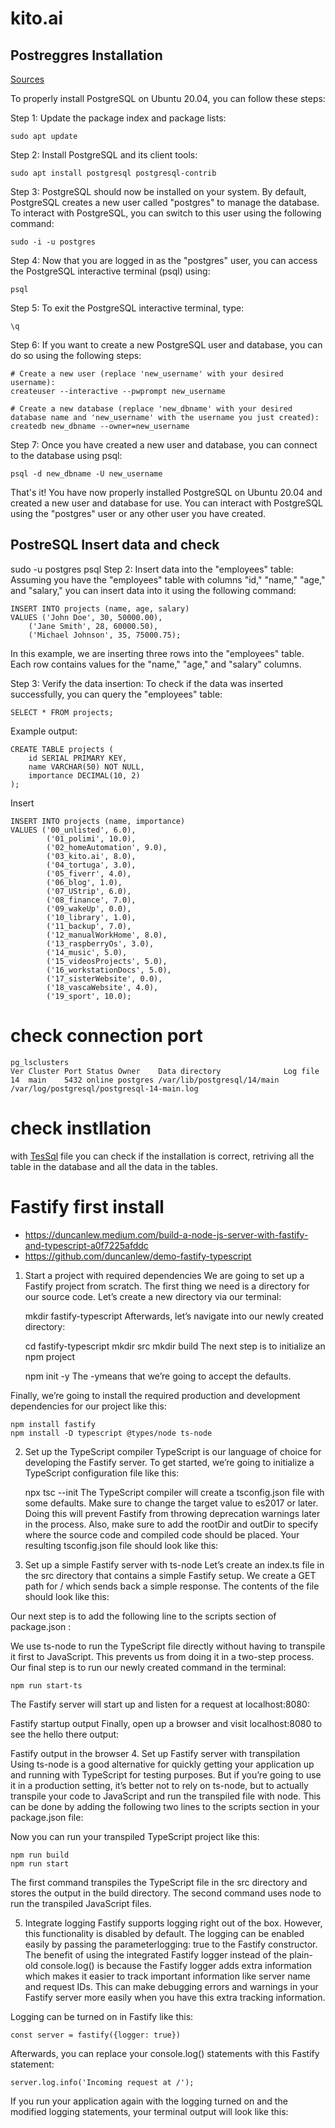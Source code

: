 # kito.ai


## Postreggres Installation

[Sources](https://www.postgresql.org/ftp/source/)



To properly install PostgreSQL on Ubuntu 20.04, you can follow these steps:

Step 1: Update the package index and package lists:


    sudo apt update

Step 2: Install PostgreSQL and its client tools:


    sudo apt install postgresql postgresql-contrib

Step 3: PostgreSQL should now be installed on your system. By default, PostgreSQL creates a new user called "postgres" to manage the database. To interact with PostgreSQL, you can switch to this user using the following command:

    sudo -i -u postgres

Step 4: Now that you are logged in as the "postgres" user, you can access the PostgreSQL interactive terminal (psql) using:

    psql

Step 5: To exit the PostgreSQL interactive terminal, type:

    \q
Step 6: If you want to create a new PostgreSQL user and database, you can do so using the following steps:

    # Create a new user (replace 'new_username' with your desired username):
    createuser --interactive --pwprompt new_username

    # Create a new database (replace 'new_dbname' with your desired database name and 'new_username' with the username you just created):
    createdb new_dbname --owner=new_username

Step 7: Once you have created a new user and database, you can connect to the database using psql:

    psql -d new_dbname -U new_username

That's it! You have now properly installed PostgreSQL on Ubuntu 20.04 and created a new user and database for use. You can interact with PostgreSQL using the "postgres" user or any other user you have created.


## PostreSQL Insert data and check
sudo -u postgres psql
Step 2: Insert data into the "employees" table:
Assuming you have the "employees" table with columns "id," "name," "age," and "salary," you can insert data into it using the following command:

    INSERT INTO projects (name, age, salary)
    VALUES ('John Doe', 30, 50000.00),
        ('Jane Smith', 28, 60000.50),
        ('Michael Johnson', 35, 75000.75);
In this example, we are inserting three rows into the "employees" table. Each row contains values for the "name," "age," and "salary" columns.

Step 3: Verify the data insertion:
To check if the data was inserted successfully, you can query the "employees" table:

    SELECT * FROM projects;


Example output:


    CREATE TABLE projects (
        id SERIAL PRIMARY KEY,
        name VARCHAR(50) NOT NULL,
        importance DECIMAL(10, 2)
    );

Insert

    INSERT INTO projects (name, importance)
    VALUES ('00_unlisted', 6.0),
            ('01_polimi', 10.0),
            ('02_homeAutomation', 9.0),
            ('03_kito.ai', 8.0),
            ('04_tortuga', 3.0),
            ('05_fiverr', 4.0),
            ('06_blog', 1.0),
            ('07_UStrip', 6.0),
            ('08_finance', 7.0),
            ('09_wakeUp', 0.0),
            ('10_library', 1.0),
            ('11_backup', 7.0),
            ('12_manualWorkHome', 8.0),
            ('13_raspberryOs', 3.0),
            ('14_music', 5.0),
            ('15_videosProjects', 5.0),
            ('16_workstationDocs', 5.0),
            ('17_sisterWebsite', 0.0),
            ('18_vascaWebsite', 4.0),
            ('19_sport', 10.0);

# check connection port

    pg_lsclusters
    Ver Cluster Port Status Owner    Data directory              Log file
    14  main    5432 online postgres /var/lib/postgresql/14/main /var/log/postgresql/postgresql-14-main.log

# check instllation

with [TesSql](./testSQL.py) file you can check if the installation is correct, retriving all the table in the database and all the data in the tables.



# Fastify first install

- https://duncanlew.medium.com/build-a-node-js-server-with-fastify-and-typescript-a0f7225afddc
- https://github.com/duncanlew/demo-fastify-typescript



1. Start a project with required dependencies
We are going to set up a Fastify project from scratch. The first thing we need is a directory for our source code. Let’s create a new directory via our terminal:

    mkdir fastify-typescript
Afterwards, let’s navigate into our newly created directory:

    cd fastify-typescript
    mkdir src
    mkdir build
The next step is to initialize an npm project

    npm init -y
The -ymeans that we’re going to accept the defaults.

Finally, we’re going to install the required production and development dependencies for our project like this:

    npm install fastify
    npm install -D typescript @types/node ts-node
2. Set up the TypeScript compiler
TypeScript is our language of choice for developing the Fastify server. To get started, we’re going to initialize a TypeScript configuration file like this:

    npx tsc --init
The TypeScript compiler will create a tsconfig.json file with some defaults. Make sure to change the target value to es2017 or later. Doing this will prevent Fastify from throwing deprecation warnings later in the process. Also, make sure to add the rootDir and outDir to specify where the source code and compiled code should be placed. Your resulting tsconfig.json file should look like this:


3. Set up a simple Fastify server with ts-node
Let’s create an index.ts file in the src directory that contains a simple Fastify setup. We create a GET path for / which sends back a simple response. The contents of the file should look like this:


Our next step is to add the following line to the scripts section of package.json :


We use ts-node to run the TypeScript file directly without having to transpile it first to JavaScript. This prevents us from doing it in a two-step process. Our final step is to run our newly created command in the terminal:

    npm run start-ts
The Fastify server will start up and listen for a request at localhost:8080:


Fastify startup output
Finally, open up a browser and visit localhost:8080 to see the hello there output:


Fastify output in the browser
4. Set up Fastify server with transpilation
Using ts-node is a good alternative for quickly getting your application up and running with TypeScript for testing purposes. But if you’re going to use it in a production setting, it’s better not to rely on ts-node, but to actually transpile your code to JavaScript and run the transpiled file with node. This can be done by adding the following two lines to the scripts section in your package.json file:


Now you can run your transpiled TypeScript project like this:

    npm run build
    npm run start
The first command transpiles the TypeScript file in the src directory and stores the output in the build directory. The second command uses node to run the transpiled JavaScript files.

5. Integrate logging
Fastify supports logging right out of the box. However, this functionality is disabled by default. The logging can be enabled easily by passing the parameterlogging: true to the Fastify constructor. The benefit of using the integrated Fastify logger instead of the plain-old console.log() is because the Fastify logger adds extra information which makes it easier to track important information like server name and request IDs. This can make debugging errors and warnings in your Fastify server more easily when you have this extra tracking information.

Logging can be turned on in Fastify like this:

    const server = fastify({logger: true})
Afterwards, you can replace your console.log() statements with this Fastify statement:

    server.log.info('Incoming request at /');
If you run your application again with the logging turned on and the modified logging statements, your terminal output will look like this:


